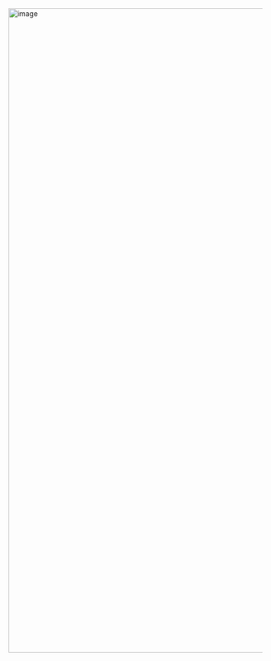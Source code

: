 <img width="1279" alt="image" src="https://github.com/NiharikaAdari/Weather-API-Display-/assets/130190699/daa2c6f7-2cc3-4730-81c2-c1f5a18fcc91">
